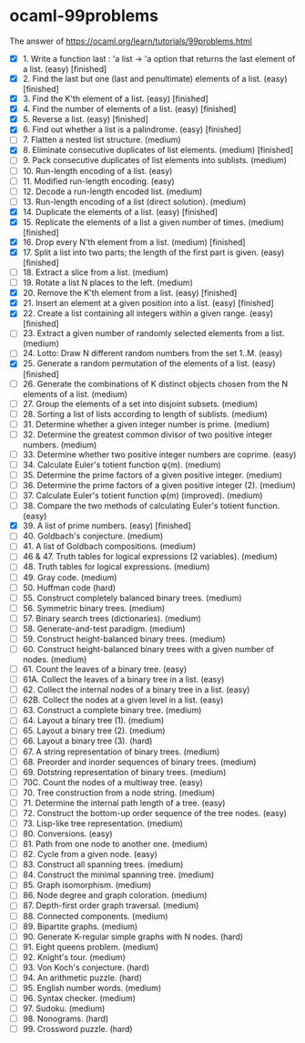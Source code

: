 # ocaml-99problems
The answer of https://ocaml.org/learn/tutorials/99problems.html

     
- [x] 1. Write a function last : 'a list -> 'a option that returns the last element of a list. (easy)  [finished] 
- [x] 2. Find the last but one (last and penultimate) elements of a list. (easy)  [finished] 
- [x] 3. Find the K'th element of a list. (easy)  [finished] 
- [x] 4. Find the number of elements of a list. (easy)  [finished] 
- [x] 5. Reverse a list. (easy)  [finished] 
- [x] 6. Find out whether a list is a palindrome. (easy)  [finished] 
- [ ] 7. Flatten a nested list structure. (medium) 
- [x] 8. Eliminate consecutive duplicates of list elements. (medium)  [finished] 
- [ ] 9. Pack consecutive duplicates of list elements into sublists. (medium) 
- [ ] 10. Run-length encoding of a list. (easy) 
- [ ] 11. Modified run-length encoding. (easy) 
- [ ] 12. Decode a run-length encoded list. (medium) 
- [ ] 13. Run-length encoding of a list (direct solution). (medium) 
- [x] 14. Duplicate the elements of a list. (easy)  [finished] 
- [x] 15. Replicate the elements of a list a given number of times. (medium)  [finished] 
- [x] 16. Drop every N'th element from a list. (medium)  [finished] 
- [x] 17. Split a list into two parts; the length of the first part is given. (easy)  [finished] 
- [ ] 18. Extract a slice from a list. (medium) 
- [ ] 19. Rotate a list N places to the left. (medium) 
- [x] 20. Remove the K'th element from a list. (easy)  [finished] 
- [x] 21. Insert an element at a given position into a list. (easy)  [finished] 
- [x] 22. Create a list containing all integers within a given range. (easy)  [finished] 
- [ ] 23. Extract a given number of randomly selected elements from a list. (medium) 
- [ ] 24. Lotto: Draw N different random numbers from the set 1..M. (easy) 
- [x] 25. Generate a random permutation of the elements of a list. (easy)  [finished] 
- [ ] 26. Generate the combinations of K distinct objects chosen from the N elements of a list. (medium) 
- [ ] 27. Group the elements of a set into disjoint subsets. (medium) 
- [ ] 28. Sorting a list of lists according to length of sublists. (medium) 
- [ ] 31. Determine whether a given integer number is prime. (medium) 
- [ ] 32. Determine the greatest common divisor of two positive integer numbers. (medium) 
- [ ] 33. Determine whether two positive integer numbers are coprime. (easy) 
- [ ] 34. Calculate Euler's totient function φ(m). (medium) 
- [ ] 35. Determine the prime factors of a given positive integer. (medium) 
- [ ] 36. Determine the prime factors of a given positive integer (2). (medium) 
- [ ] 37. Calculate Euler's totient function φ(m) (improved). (medium) 
- [ ] 38. Compare the two methods of calculating Euler's totient function. (easy) 
- [x] 39. A list of prime numbers. (easy)  [finished] 
- [ ] 40. Goldbach's conjecture. (medium) 
- [ ] 41. A list of Goldbach compositions. (medium) 
- [ ] 46 & 47. Truth tables for logical expressions (2 variables). (medium) 
- [ ] 48. Truth tables for logical expressions. (medium) 
- [ ] 49. Gray code. (medium) 
- [ ] 50. Huffman code (hard) 
- [ ] 55. Construct completely balanced binary trees. (medium) 
- [ ] 56. Symmetric binary trees. (medium) 
- [ ] 57. Binary search trees (dictionaries). (medium) 
- [ ] 58. Generate-and-test paradigm. (medium) 
- [ ] 59. Construct height-balanced binary trees. (medium) 
- [ ] 60. Construct height-balanced binary trees with a given number of nodes. (medium) 
- [ ] 61. Count the leaves of a binary tree. (easy) 
- [ ] 61A. Collect the leaves of a binary tree in a list. (easy) 
- [ ] 62. Collect the internal nodes of a binary tree in a list. (easy) 
- [ ] 62B. Collect the nodes at a given level in a list. (easy) 
- [ ] 63. Construct a complete binary tree. (medium) 
- [ ] 64. Layout a binary tree (1). (medium) 
- [ ] 65. Layout a binary tree (2). (medium) 
- [ ] 66. Layout a binary tree (3). (hard) 
- [ ] 67. A string representation of binary trees. (medium) 
- [ ] 68. Preorder and inorder sequences of binary trees. (medium) 
- [ ] 69. Dotstring representation of binary trees. (medium) 
- [ ] 70C. Count the nodes of a multiway tree. (easy) 
- [ ] 70. Tree construction from a node string. (medium) 
- [ ] 71. Determine the internal path length of a tree. (easy) 
- [ ] 72. Construct the bottom-up order sequence of the tree nodes. (easy) 
- [ ] 73. Lisp-like tree representation. (medium) 
- [ ] 80. Conversions. (easy) 
- [ ] 81. Path from one node to another one. (medium) 
- [ ] 82. Cycle from a given node. (easy) 
- [ ] 83. Construct all spanning trees. (medium) 
- [ ] 84. Construct the minimal spanning tree. (medium) 
- [ ] 85. Graph isomorphism. (medium) 
- [ ] 86. Node degree and graph coloration. (medium) 
- [ ] 87. Depth-first order graph traversal. (medium) 
- [ ] 88. Connected components. (medium) 
- [ ] 89. Bipartite graphs. (medium) 
- [ ] 90. Generate K-regular simple graphs with N nodes. (hard) 
- [ ] 91. Eight queens problem. (medium) 
- [ ] 92. Knight's tour. (medium) 
- [ ] 93. Von Koch's conjecture. (hard) 
- [ ] 94. An arithmetic puzzle. (hard) 
- [ ] 95. English number words. (medium) 
- [ ] 96. Syntax checker. (medium) 
- [ ] 97. Sudoku. (medium) 
- [ ] 98. Nonograms. (hard) 
- [ ] 99. Crossword puzzle. (hard) 
